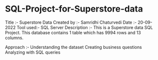 # SQL-Project-for-Superstore-data

Title :- Superstore Data
Created by :- Samridhi Chaturvedi
Date :- 20-09-2022
Tool used:- SQL Server
Description :-
This is a Superstore data SQL Project. 
This database contains 1 table which has 9994 rows and 13 columns.

Approach :-
Understanding the dataset
Creating business questions
Analyzing with SQL queries
